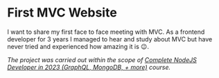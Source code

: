# First MVC Website

I want to share my first face to face meeting with MVC. As a frontend developer for 3 years I managed to hear and study about MVC but have never tried and experienced how amazing it is 😉.

_The project was carried out within the scope of [Complete NodeJS Developer in 2023 (GraphQL, MongoDB, + more)](https://www.udemy.com/course/complete-nodejs-developer-zero-to-mastery/) course._